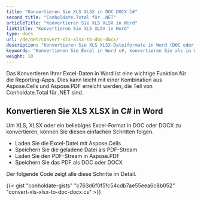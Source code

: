 ```yaml
---
title: "Konvertieren Sie XLS XLSX in DOC DOCX C#"
second_title: "Conholdate.Total für .NET"
articleTitle: "Konvertieren Sie XLS XLSX in Word"
linktitle: "Konvertieren Sie XLS XLSX in Word"
type: docs
url: /de/net/convert-xls-xlsx-to-doc-docx/
description: "Konvertieren Sie XLS XLSX-Dateiformate in Word (DOC oder DOCX) in C#."
keywords: "Konvertieren Sie Excel in Word c#, konvertieren Sie xls in Word c#, konvertieren Sie xlsx in Word c#, .NET konvertieren Sie xls xlsx, xls in doc docx .net, xlsx in doc docx asp .net, c#-Konverter für xls, c#-Konverter für xlsx, Excel in pdf c#, Blätter in pdf"
weight: 10
---
```


Das Konvertieren Ihrer Excel-Daten in Word ist eine wichtige Funktion für die Reporting-Apps. Dies kann leicht mit einer Kombination aus Aspose.Cells und Aspose.PDF erreicht werden, die Teil von Conholdate.Total für .NET sind.

## **Konvertieren Sie XLS XLSX in C# in Word**
Um XLS, XLSX oder ein beliebiges Excel-Format in DOC oder DOCX zu konvertieren, können Sie diesen einfachen Schritten folgen.

- Laden Sie die Excel-Datei mit Aspose.Cells
- Speichern Sie die geladene Datei als PDF-Stream
- Laden Sie den PDF-Stream in Aspose.PDF
- Speichern Sie das PDF als DOC oder DOCX

Der folgende Code zeigt alle diese Schritte im Detail.

{{< gist "conholdate-gists" "c763d6f0f5fc54cdb7ae55eea6c8b052" "convert-xls-xlsx-to-doc-docx.cs" >}}

